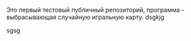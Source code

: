 Это первый тестовый публичный репозиторий, программа - выбрасывающая случайную игральную карту.
dsgkjg

sgsg
